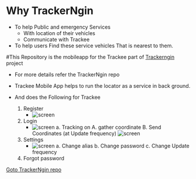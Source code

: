 # Why TrackerNgin 
- To help Public and emergency Services 
 	- With location of their vehicles
	- Communicate with Trackee
- To help users Find these service vehicles That is nearest to them.

#This Repository is the mobileapp for the Trackee part of [Trackerngin](https://github.com/ngintec/trackerNgin.git) project

- For more details refer the TrackerNgin repo

- Trackee Mobile App helps to run the locator as a service in back ground.
- And does the Following for Trackee
	1. Register 
		- ![screen](https://locatorservices.ngintec.com/ss/register_m.jpeg)
	2. Login
		- ![screen](https://locatorservices.ngintec.com/ss/login_m.jpeg)
		a. Tracking on 
			A. gather coordinate
			B. Send Coordinates (at Update frequency)
			![screen](https://locatorservices.ngintec.com/ss/UI.jpeg)
	3. Settings
		- ![screen](https://locatorservices.ngintec.com/ss/settings.jpeg)
		a. Change alias
		b. Change password
		c. Change Update frequency
	3. Forgot password

[Goto TrackerNgin repo](https://github.com/ngintec/trackerNgin.git) 
